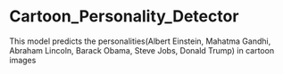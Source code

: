 # Cartoon_Personality_Detector
This model predicts the personalities(Albert Einstein, Mahatma Gandhi, Abraham Lincoln, Barack Obama, Steve Jobs, Donald Trump) in cartoon images
